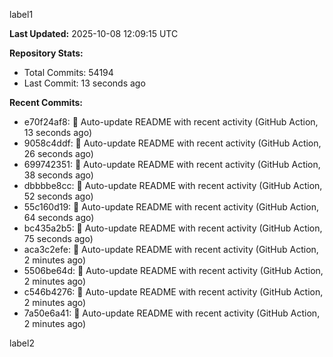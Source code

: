 
label1 
<!-- ACTIVITY_START -->
**Last Updated:** 2025-10-08 12:09:15 UTC

**Repository Stats:**
- Total Commits: 54194
- Last Commit: 13 seconds ago

**Recent Commits:**
- e70f24af8: 🤖 Auto-update README with recent activity (GitHub Action, 13 seconds ago)
- 9058c4ddf: 🤖 Auto-update README with recent activity (GitHub Action, 26 seconds ago)
- 699742351: 🤖 Auto-update README with recent activity (GitHub Action, 38 seconds ago)
- dbbbbe8cc: 🤖 Auto-update README with recent activity (GitHub Action, 52 seconds ago)
- 55c160d19: 🤖 Auto-update README with recent activity (GitHub Action, 64 seconds ago)
- bc435a2b5: 🤖 Auto-update README with recent activity (GitHub Action, 75 seconds ago)
- aca3c2efe: 🤖 Auto-update README with recent activity (GitHub Action, 2 minutes ago)
- 5506be64d: 🤖 Auto-update README with recent activity (GitHub Action, 2 minutes ago)
- c546b4276: 🤖 Auto-update README with recent activity (GitHub Action, 2 minutes ago)
- 7a50e6a41: 🤖 Auto-update README with recent activity (GitHub Action, 2 minutes ago)
<!-- ACTIVITY_END -->

label2

